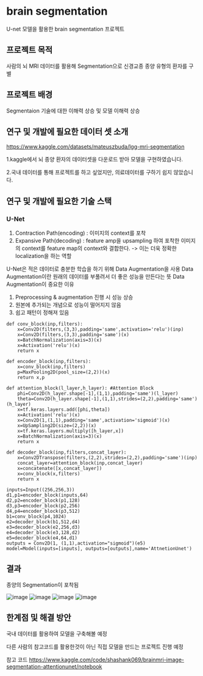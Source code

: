# brain segmentation
U-net 모델을 활용한 brain segmentation 프로젝트

## 프로젝트 목적
사람의 뇌 MRI 데이터를 활용해 Segmentation으로 신경교종 종양 유형의 환자를 구별

## 프로젝트 배경
Segmentaion 기술에 대한 이해력 상승 및 모델 이해력 상승

## 연구 및 개발에 필요한 데이터 셋 소개
https://www.kaggle.com/datasets/mateuszbuda/lgg-mri-segmentation

1.kaggle에서 뇌 종양 환자의 데이터셋을 다운로드 받아 모델을 구현하였습니다.

2.국내 데이터를 통해 프로젝트를 하고 싶었지만, 의료데이터를 구하기 쉽지 않았습니다.


## 연구 및 개발에 필요한 기술 스택
### U-Net
1. Contraction Path(encoding) : 이미지의 context를 포착
2. Expansive Path(decoding) : feature amp을 upsampling 하여 포착한 이미지의 context를 feature map의 context와 결합한다.
  -> 이는 더욱 정확한 localization을 하는 역할
  
U-Net은 적은 데이터로 충분한 학습을 하기 위해 Data Augmentation을 사용
Data Augmentation이란 원래의 데이터를 부풀려서 더 좋은 성능을 만든다는 뜻
Data Augmentation이 중요한 이유
1. Preprocessing & augmentation 진행 시 성능 상승
2. 원본에 추가되는 개념으로 성능이 떨어지지 않음
3. 쉽고 패턴이 정해져 있음

      
```Python3
def conv_block(inp,filters):
    x=Conv2D(filters,(3,3),padding='same',activation='relu')(inp)
    x=Conv2D(filters,(3,3),padding='same')(x)
    x=BatchNormalization(axis=3)(x)
    x=Activation('relu')(x)
    return x

def encoder_block(inp,filters):
    x=conv_block(inp,filters)
    p=MaxPooling2D(pool_size=(2,2))(x)
    return x,p

def attention_block(l_layer,h_layer): #Attention Block
    phi=Conv2D(h_layer.shape[-1],(1,1),padding='same')(l_layer)
    theta=Conv2D(h_layer.shape[-1],(1,1),strides=(2,2),padding='same')(h_layer)
    x=tf.keras.layers.add([phi,theta])
    x=Activation('relu')(x)
    x=Conv2D(1,(1,1),padding='same',activation='sigmoid')(x)
    x=UpSampling2D(size=(2,2))(x)
    x=tf.keras.layers.multiply([h_layer,x])
    x=BatchNormalization(axis=3)(x)
    return x
    
def decoder_block(inp,filters,concat_layer):
    x=Conv2DTranspose(filters,(2,2),strides=(2,2),padding='same')(inp)
    concat_layer=attention_block(inp,concat_layer)
    x=concatenate([x,concat_layer])
    x=conv_block(x,filters)
    return x
    
inputs=Input((256,256,3))
d1,p1=encoder_block(inputs,64)
d2,p2=encoder_block(p1,128)
d3,p3=encoder_block(p2,256)
d4,p4=encoder_block(p3,512)
b1=conv_block(p4,1024)
e2=decoder_block(b1,512,d4)
e3=decoder_block(e2,256,d3)
e4=decoder_block(e3,128,d2)
e5=decoder_block(e4,64,d1)
outputs = Conv2D(1, (1,1),activation="sigmoid")(e5)
model=Model(inputs=[inputs], outputs=[outputs],name='AttnetionUnet')

```


## 결과
종양의 Segmentation이 포착됨

![image](https://user-images.githubusercontent.com/97720878/188047307-bfaa863c-2745-46e2-acf5-6efd4ca613a3.png)
![image](https://user-images.githubusercontent.com/97720878/188047351-796cf6c1-b3a4-4284-86d7-c80b04c82dd0.png)
![image](https://user-images.githubusercontent.com/97720878/188047379-6113cacc-91bd-4ca8-8908-c38a0b190b02.png)
![image](https://user-images.githubusercontent.com/97720878/188047215-9b9f7652-0c07-40ff-9ac7-3ab79ceee21d.png)


## 한계점 및 해결 방안
국내 데이터를 활용하여 모델을 구축해볼 예정

다른 사람의 참고코드를 활용한것이 아닌 직접 모델을 만드는 프로젝트 진행 예정


참고 코드
https://www.kaggle.com/code/shashank069/brainmri-image-segmentation-attentionunet/notebook

